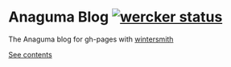 # Anaguma Blog [![wercker status](https://app.wercker.com/status/6343396b9dc8f905a3f816926fb192a8 "wercker status")](https://app.wercker.com/project/bykey/6343396b9dc8f905a3f816926fb192a8)


The Anaguma blog for gh-pages with [wintersmith](https://github.com/jnordberg/wintersmith)

[See contents](http://blog.anaguma.org)
